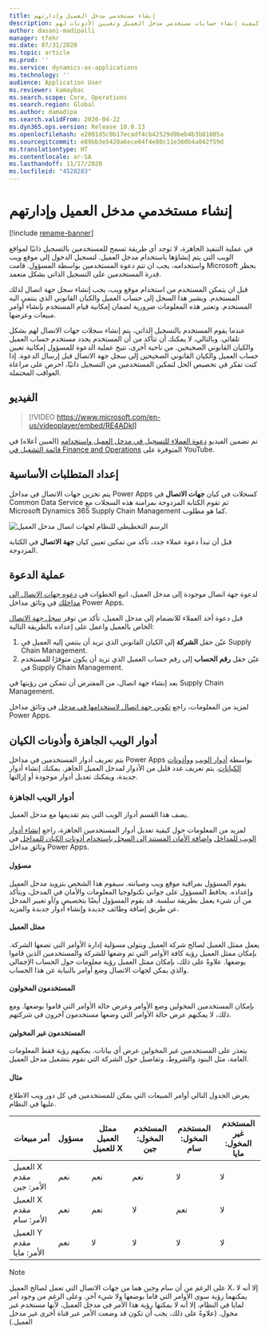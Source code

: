 ```yaml
---
title: إنشاء مستخدمي مدخل العميل وإدارتهم
description: يشرح هذا الموضوع كيفية إنشاء حسابات مستخدمي مدخل العميل وتعيين الأذونات لهم.
author: dasani-madipalli
manager: tfehr
ms.date: 07/31/2020
ms.topic: article
ms.prod: ''
ms.service: dynamics-ax-applications
ms.technology: ''
audience: Application User
ms.reviewer: kamaybac
ms.search.scope: Core, Operations
ms.search.region: Global
ms.author: damadipa
ms.search.validFrom: 2020-04-22
ms.dyn365.ops.version: Release 10.0.13
ms.openlocfilehash: e2001d5c0b17ecadf4cb42529d9beb4b3b81805a
ms.sourcegitcommit: e89bb3e5420a6ece84f4e80c11e360b4a042f59d
ms.translationtype: HT
ms.contentlocale: ar-SA
ms.lasthandoff: 11/17/2020
ms.locfileid: "4528283"
---
```

# <a name="create-and-manage-customer-portal-users"></a>إنشاء مستخدمي مدخل العميل وإدارتهم

[!include [rename-banner](~/includes/cc-data-platform-banner.md)]

في عملية التنفيذ الجاهزة، لا توجد أي طريقة تسمح للمستخدمين بالتسجيل ذاتيًا لمواقع الويب التي يتم إنشاؤها باستخدام مدخل العميل. لتسجيل الدخول إلى موقع ويب واستخدامه، يجب ان تتم دعوة المستخدمين بواسطة المسؤول. قامت Microsoft بحظر قدرة المستخدمين على التسجيل الذاتي بشكل متعمد.

قبل ان يتمكن المستخدم من استخدام موقع ويب، يجب إنشاء سجل جهة اتصال لذلك المستخدم. ويشير هذا السجل إلى حساب العميل والكيان القانوني الذي ينتمي اليه المستخدم. وتعتبر هذه المعلومات ضرورية لضمان إمكانية قيام المستخدم بإنشاء أوامر مبيعات وعرضها.

عندما يقوم المستخدم بالتسجيل الذاتي، يتم إنشاء سجلات جهات الاتصال لهم بشكل تلقائي. وبالتالي، لا يمكنك أن تتأكد من أن المستخدم يحدد مستخدم حساب العميل والكيان القانوني الصحيحين. من ناحية أخرى، تتيح عملية الدعوة للمسؤول إمكانية تعيين حساب العميل والكيان القانوني الصحيحين إلى سجل جهة الاتصال قبل إرسال الدعوة. إذا كنت تفكر في تخصيص الحل لتمكين المستخدمين من التسجيل ذاتيًا، احرص على مراعاة العواقب المحتملة.

## <a name="video"></a>الفيديو
> [!VIDEO https://www.microsoft.com/en-us/videoplayer/embed/RE4ADkI]

تم تضمين الفيديو [دعوة العملاء للتسجيل في مدخل العميل واستخدامه](https://youtu.be/drGUYHX9QIQ) (المبين أعلاه) في [قائمة التشغيل في Finance and Operations](https://www.youtube.com/playlist?list=PLcakwueIHoT_SYfIaPGoOhloFoCXiUSyW) المتوفرة على YouTube.

## <a name="prerequisite-setup"></a>إعداد المتطلبات الأساسية

يتم تخزين جهات الاتصال في مداخل Power Apps كسجلات في كيان **جهات الاتصال** في Common Data Service ثم تقوم الكتابة المزدوجة بمزامنة هذه السجلات مع Microsoft Dynamics 365 Supply Chain Management كما هو مطلوب.

![الرسم التخطيطي للنظام لجهات اتصال مدخل العميل](media/customer-portal-contacts.png "الرسم التخطيطي للنظام لجهات اتصال مدخل العميل")

قبل أن تبدأ دعوة عملاء جدد، تأكد من تمكين تعيين كيان **جهة الاتصال** في الكتابة المزدوجة.

## <a name="the-invitation-process"></a>عملية الدعوة

لدعوة جهة اتصال موجودة إلى مدخل العميل، اتبع الخطوات في [دعوه جهات الاتصال إلى مداخلك](https://docs.microsoft.com/powerapps/maker/portals/configure/invite-contacts) في وثائق مداخل Power Apps.

قبل دعوة أحد العملاء للانضمام إلى مدخل العميل، تأكد من توفر [سجل جهة الاتصال](https://docs.microsoft.com/powerapps/maker/portals/configure/configure-contacts) الخاص بالعميل واعمل على إعداده بالطريقة التالية:

1. عيّن حقل **الشركة** إلى الكيان القانوني الذي تريد أن ينتمي إليه العميل في Supply Chain Management.
2. عيّن حقل **رقم الحساب** إلى رقم حساب العميل الذي تريد أن يكون متوفرًا للمستخدم في Supply Chain Management.

بعد إنشاء جهة اتصال، من المفترض أن تتمكن من رؤيتها في Supply Chain Management.

لمزيد من المعلومات، راجع [تكوين جهة اتصال لاستخدامها في مدخل](https://docs.microsoft.com/powerapps/maker/portals/configure/configure-contacts) في وثائق مداخل Power Apps.

## <a name="out-of-box-web-roles-and-entity-permissions"></a>أدوار الويب الجاهزة وأذونات الكيان

يتم تعريف أدوار المستخدمين في مداخل Power Apps بواسطة [أدوار الويب](https://docs.microsoft.com/powerapps/maker/portals/configure/create-web-roles) و[وأذونات الكيانات](https://docs.microsoft.com/powerapps/maker/portals/configure/assign-entity-permissions). يتم تعريف عدد قليل من الأدوار لمدخل العميل الجاهز. يمكنك إنشاء أدوار جديدة، ويمكنك تعديل أدوار موجودة أو إزالتها.

### <a name="out-of-box-web-roles"></a>أدوار الويب الجاهزة

يصف هذا القسم أدوار الويب التي يتم تقديمها مع مدخل العميل.

لمزيد من المعلومات حول كيفية تعديل أدوار المستخدمين الجاهزة، راجع [إنشاء أدوار الويب للمداخل](https://docs.microsoft.com/powerapps/maker/portals/configure/create-web-roles) و[إضافة الأمان المستند إلى السجل باستخدام أذونات الكيان للمداخل](https://docs.microsoft.com/powerapps/maker/portals/configure/assign-entity-permissions) في وثائق مداخل Power Apps.

#### <a name="administrator"></a>مسؤول

يقوم المسؤول بمراقبة موقع ويب وصيانته. سيقوم هذا الشخص بتزويد مدخل العميل وإعداده. يحافظ المسؤول على جواني تكنولوجيا المعلومات والأمان في المدخل، ويتأكد من أن شيء يعمل بطريقة سلسة. قد يقوم المسؤول أيضًا بتخصيص و/أو تغيير المدخل عن طريق إضافة وظائف جديدة وإنشاء أدوار جديدة والمزيد.

#### <a name="customer-representative"></a>ممثل العميل

يعمل ممثل العميل لصالح شركة العميل ويتولى مسؤلية إدارة الأوامر التي تضعها الشركة. بإمكان ممثل العميل رؤية كافة الأوامر التي تم وضعها للشركة والمستخدمين الذين قاموا بوضعها. علاوةً على ذلك، بإمكان ممثل العميل رؤية معلومات حول الحساب الإجمالي والذي يمكن لجهات الاتصال وضع أوامر بالنيابة عن هذا الحساب.

#### <a name="authorized-users"></a>المستخدمون المخولون

بإمكان المستخدمين المخولين وضع الأوامر وعرض حالة الأوامر التي قاموا بوضعها. ومع ذلك، لا يمكنهم عرض حالة الأوامر التي وضعها مستخدمون آخرون في شركتهم.

#### <a name="unauthorized-users"></a>المستخدمون غير المخولين

يتعذر على المستخدمين غير المخولين عرض أي بيانات. يمكنهم رؤية فقط المعلومات العامة، مثل البنود والشروط، وتفاصيل حول الشركة التي تقوم بتشغيل مدخل العميل.

#### <a name="example"></a>مثال

يعرض الجدول التالي أوامر المبيعات التي يمكن للمستخدمين في كل دور ويب الاطلاع عليها في النظام.

| أمر مبيعات | مسؤول | ممثل العميل للعميل&nbsp;X | المستخدم المخول: جين | المستخدم المخول: سام | المستخدم غير المخول: مايا |
|---|---|---|---|---|---|
| العميل&nbsp;X مقدم الأمر:&nbsp;جين | ‏‏نعم | ‏‏نعم | ‏‏نعم | لا | لا |
| العميل&nbsp;X مقدم الأمر:&nbsp;سام | ‏‏نعم | ‏‏نعم | لا | ‏‏نعم | لا |
| العميل&nbsp;Y مقدم الأمر:&nbsp;مايا | ‏‏نعم | لا | لا | لا | لا |

> [!NOTE]
> على الرغم من أن سام وجين هما من جهات الاتصال التي تعمل لصالح العميل X، إلا أنه لا يمكنهما رؤية سوى الأوامر التي قاما بوضعها ولا شيء آخر. وعلى الرغم من وجود أمر لمايا في النظام، إلا أنه لا يمكنها رؤية هذا الأمر في مدخل العميل، لأنها مستخدم غير مخول. (علاوةً على ذلك، يجب أن تكون قد وضعت الأمر عبر قناة أخرى غير مدخل العميل.)
